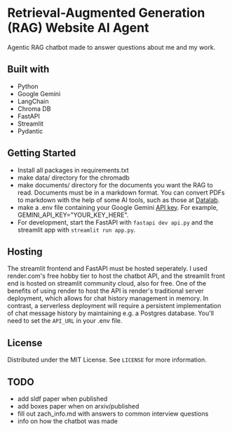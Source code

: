# Retrieval-Augmented Generation (RAG) Website AI Agent

Agentic RAG chatbot made to answer questions about me and my work. 

## Built with
- Python
- Google Gemini
- LangChain
- Chroma DB
- FastAPI
- Streamlit
- Pydantic

## Getting Started
- Install all packages in requirements.txt
- make data/ directory for the chromadb
- make documents/ directory for the documents you want the RAG to read. Documents must be in a markdown format. You can convert PDFs to markdown with the help of some AI tools, such as those at [Datalab](https://www.datalab.to/playground).
- make a .env file containing your Google Gemini [API key](https://ai.google.dev/gemini-api/docs/api-key). For example, GEMINI_API_KEY="YOUR_KEY_HERE".
- For development, start the FastAPI with ```fastapi dev api.py``` and the streamlit app with ```streamlit run app.py```.

## Hosting
The streamlit frontend and FastAPI must be hosted seperately. I used render.com's free hobby tier to host the chatbot API, and the streamlit front end is hosted on streamlit community cloud, also for free. One of the benefits of using render to host the API is render's traditional server deployment, which allows for chat history management in memory. In contrast, a serverless deployment will require a persistent implementation of chat message history by maintaining e.g. a Postgres database. You'll need to set the ```API_URL``` in your .env file.

## License
Distributed under the MIT License. See ```LICENSE``` for more information.

## TODO
- add sldf paper when published
- add boxes paper when on arxiv/published
- fill out zach_info.md with answers to common interview questions
- info on how the chatbot was made


